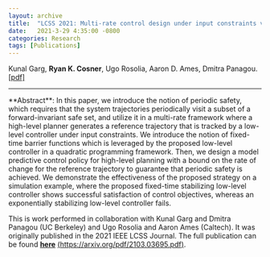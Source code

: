 ```yaml
---
layout: archive
title:  "LCSS 2021: Multi-rate control design under input constraints via fixed-time barrier functions"
date:   2021-3-29 4:35:00 -0800
categories: Research
tags: [Publications]
---
```

Kunal Garg, **Ryan K. Cosner**, Ugo Rosolia, Aaron D. Ames, Dmitra Panagou. [[pdf]](https://arxiv.org/pdf/2103.03695.pdf)




<hr>
**Abstract**: In this paper, we introduce the notion of periodic safety, which requires that the system trajectories periodically visit a subset of a forward-invariant safe set, and utilize it in a multi-rate framework where a high-level planner generates a reference trajectory that is tracked by a low-level controller under input constraints. We introduce the notion of fixed-time barrier functions which is leveraged by the proposed low-level controller in a quadratic programming framework. Then, we design a model predictive control policy for high-level planning with a bound on the rate of change for the reference trajectory to guarantee that periodic safety is achieved. We demonstrate the effectiveness of the proposed strategy on a simulation example, where the proposed fixed-time stabilizing low-level controller shows successful satisfaction of control objectives, whereas an exponentially stabilizing low-level controller fails.


This is work performed in collaboration with Kunal Garg and Dmitra Panagou (UC Berkeley) and Ugo Rosolia and Aaron Ames (Caltech). It was originally published in the 2021 IEEE LCSS Journal. The full publication can be found [**here**](https://arxiv.org/pdf/2103.03695.pdf) [(https://arxiv.org/pdf/2103.03695.pdf)](https://arxiv.org/pdf/2103.03695.pdf).

